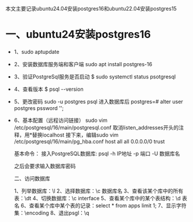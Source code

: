本文主要记录ubuntu24.04安装postgres16和ubuntu22.04安装postgres15
# 一、ubuntu24安装postgres16
- 1、sudo aptupdate
- 2、安装数据库服务端和客户端
  sudo apt install postgres-16
- 3、验证PostgreSql服务是否启动
  $ sudo systemctl status psotgresql
- 4、查看版本
  $ psql --version
- 5、更改密码
  sudo -u postgres psql
  进入数据库后
  postgres=# alter user postgres pssword '';


- 6、基本配置（远程访问链接）
  sudo vim /etc/postgresql/16/main/postgresql.conf
  取消listen_addresses开头的注释，用*替换localhost
  接下来，编辑sudo vim /etc/postgresql/16/main/pg_hba.conf
  host all all 0.0.0.0/0 trust

  基本命令：
  接入PostgreSQL数据库: psql -h IP地址 -p 端口 -U 数据库名

  之后会要求输入数据库密码
  
   
  
  二、访问数据库
  
  1、列举数据库：\l
  2、选择数据库：\c 数据库名
  3、查看该某个库中的所有表：\dt
  4、切换数据库：\c interface
  5、查看某个库中的某个表结构：\d 表名
  6、查看某个库中某个表的记录：select * from apps limit 1;
  7、显示字符集：\encoding
  8、退出psgl：\q
